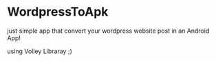 # WordpressToApk
just simple app that convert your wordpress website post in an Android App!

using Volley Libraray ;)
